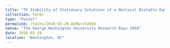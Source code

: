 ```yaml
---
title: "Th Stability of Stationary Solutions of a Nonlocal Bistable Equations"
collection: talks
type: "Poster"
permalink: /talks/2016-03-29-DCMarch2016
venue: "The George Washington University Research Days 2016"
date: 2016-03-29
location: "Washington, DC"
---
```

